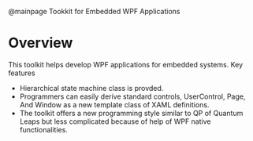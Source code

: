 @mainpage Tookkit for Embedded WPF Applications
# Overview
This toolkit helps develop WPF applications for embedded systems.
Key features  
* Hierarchical state machine class is provded.
* Programmers can easily derive standard controls, UserControl, Page, And Window as
  a new template class of XAML definitions.
* The toolkit offers a new programming style similar to QP of Quantum Leaps but less complicated
because of help of WPF native functionalities.
